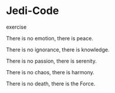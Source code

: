 # Jedi-Code
exercise

There is no emotion, there is peace.

There is no ignorance, there is knowledge.

There is no passion, there is serenity.

There is no chaos, there is harmony.

There is no death, there is the Force.

